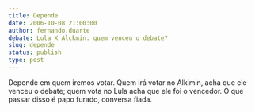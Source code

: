 ```yaml
---
title: Depende
date: 2006-10-08 21:00:00
author: fernando.duarte
debate: Lula X Alckmin: quem venceu o debate?
slug: depende
status: publish 
type: post
---
```


Depende em quem iremos votar. Quem irá votar no Alkimin, acha que ele venceu o debate; quem vota no Lula acha que ele foi o vencedor. O que passar disso é papo furado, conversa fiada.
